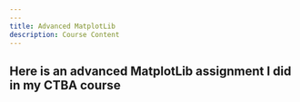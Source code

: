 ```yaml
---
---
title: Advanced MatplotLib
description: Course Content
---
```


Here is an advanced MatplotLib assignment I did in my CTBA course
- 
